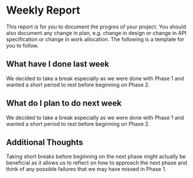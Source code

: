 # Weekly Report

This report is for you to document the progres of your project. You should also document any change in plan, e.g. change in design or change in API specification or change in work allocation. The following is a template for you to follow.

## What have I done last week

We decided to take a break especially as we were done with Phase 1 and wanted a short period to rest before beginning on Phase 2.

## What do I plan to do next week

We decided to take a break especially as we were done with Phase 1 and wanted a short period to rest before beginning on Phase 2.


## Additional Thoughts

Taking short breaks before beginning on the next phase might actually be beneficial as it allows us to reflect on how to approach the next phase and think of any possible failures that we may have missed in Phase 1.

